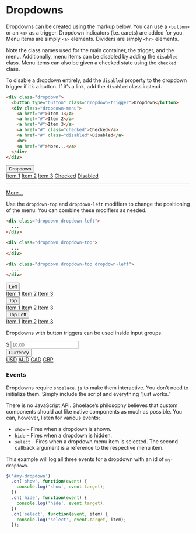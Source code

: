 # Dropdowns

Dropdowns can be created using the markup below. You can use a `<button>` or an `<a>` as a trigger. Dropdown indicators (i.e. carets) are added for you. Menu items are simply `<a>` elements. Dividers are simply `<hr>` elements.

Note the class names used for the main container, the trigger, and the menu. Additionally, menu items can be disabled by adding the `disabled` class. Menu items can also be given a checked state using the `checked` class.

To disable a dropdown entirely, add the `disabled` property to the dropdown trigger if it’s a button. If it’s a link, add the `disabled` class instead.

```html
<div class="dropdown">
  <button type="button" class="dropdown-trigger">Dropdown</button>
  <div class="dropdown-menu">
    <a href="#">Item 1</a>
    <a href="#">Item 2</a>
    <a href="#">Item 3</a>
    <a href="#" class="checked">Checked</a>
    <a href="#" class="disabled">Disabled</a>
    <hr>
    <a href="#">More...</a>
  </div>
</div>
```

<div class="input-single">
  <div class="dropdown">
    <button type="button" class="dropdown-trigger">Dropdown</button>
    <div class="dropdown-menu">
      <a href="#">Item 1</a>
      <a href="#">Item 2</a>
      <a href="#">Item 3</a>
      <a href="#" class="checked">Checked</a>
      <a href="#" class="disabled">Disabled</a>
      <hr>
      <a href="#">More...</a>
    </div>
  </div>
</div>

Use the `dropdown-top` and `dropdown-left` modifiers to change the positioning of the menu. You can combine these modifiers as needed.

```html
<div class="dropdown dropdown-left">
  ...
</div>

<div class="dropdown dropdown-top">
  ...
</div>

<div class="dropdown dropdown-top dropdown-left">
  ...
</div>
```

<div class="input-single">
  <div class="dropdown dropdown-left">
    <button type="button" class="dropdown-trigger">Left</button>
    <div class="dropdown-menu">
      <a href="#">Item 1</a>
      <a href="#">Item 2</a>
      <a href="#">Item 3</a>
    </div>
  </div>

  <div class="dropdown dropdown-top">
    <button type="button" class="dropdown-trigger">Top</button>
    <div class="dropdown-menu">
      <a href="#">Item 1</a>
      <a href="#">Item 2</a>
      <a href="#">Item 3</a>
    </div>
  </div>

  <div class="dropdown dropdown-top dropdown-left">
    <button type="button" class="dropdown-trigger">Top Left</button>
    <div class="dropdown-menu">
      <a href="#">Item 1</a>
      <a href="#">Item 2</a>
      <a href="#">Item 3</a>
    </div>
  </div>
</div>

Dropdowns with button triggers can be used inside input groups.

<div class="input-group">
  <span class="input-addon">$</span>
  <input type="text" placeholder="10.00">
  <div class="dropdown dropdown-left">
    <button type="button" class="dropdown-trigger">Currency</button>
    <div class="dropdown-menu">
      <a href="#" class="checked">USD</a>
      <a href="#">AUD</a>
      <a href="#">CAD</a>
      <a href="#">GBP</a>
    </div>
  </div>
</div>

### Events

Dropdowns require `shoelace.js` to make them interactive. You don’t need to initialize them. Simply include the script and everything “just works.”

There is no JavaScript API. Shoelace’s philosophy believes that custom components should act like native components as much as possible. You can, however, listen for various events:

- `show` – Fires when a dropdown is shown.
- `hide` – Fires when a dropdown is hidden.
- `select` – Fires when a dropdown menu item is selected. The second callback argument is a reference to the respective menu item.

This example will log all three events for a dropdown with an id of `my-dropdown`.

```javascript
$('#my-dropdown')
  .on('show', function(event) {
    console.log('show', event.target);
  })
  .on('hide', function(event) {
    console.log('hide', event.target);
  })
  .on('select', function(event, item) {
    console.log('select', event.target, item);
  });
```
